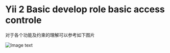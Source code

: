 Yii 2 Basic develop role basic access controle
============================
对于各个功能及约束的理解可以参考如下图片

![Image text](https://github.com/BiggerHeader/rbac/master/web/img/access_control.jpg)


